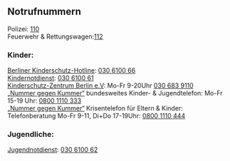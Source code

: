 ## Notrufnummern

Polizei: [110](tel:+4930110)<br>
Feuerwehr & Rettungswagen:[112](tel:+4930112)

### Kinder:
[Berliner Kinderschutz-Hotline](www.berliner-notdienst-kinderschutz.de/hotline.html): [030 6100 66](tel:+4930610066)<br> 
[Kindernotdienst](https://www.berliner-notdienst-kinderschutz.de/kinder.html): [030 6100 61](tel:+4930610061)<br>
[Kinderschutz-Zentrum Berlin e.V](https://www.kinderschutz-zentrum-berlin.de/telefonberatung.php): Mo-Fr 9-20Uhr [030 683 9110](tel:+49306839110)<br>
[„Nummer gegen Kummer“](https://www.nummergegenkummer.de/kinder-und-jugendtelefon.html) bundesweites Kinder- & Jugendtelefon: Mo-Fr 15-19 Uhr: [0800 1110 333](tel:+4980011103330)<br>
[„Nummer gegen Kummer“](https://www.nummergegenkummer.de/elterntelefon.html) Krisentelefon für Eltern & Kinder:
Telefonberatung Mo-Fr 9-11, Di+Do 17-19Uhr: [0800 1110 444](tel:+498001110444)<br>

### Jugendliche:
[Jugendnotdienst](https://www.berliner-notdienst-kinderschutz.de/jugend.html): [030 6100 62](tel:+4930610062)<br>
